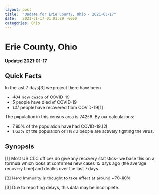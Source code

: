 ```yaml
---
layout: post
title:  "Update for Erie County, Ohio - 2021-01-17"
date:   2021-01-17 01:01:29 -0600
categories: Ohio
---
```


# Erie County, Ohio
#### Updated 2021-01-17

## Quick Facts

In the last 7 days[3] we project there have been
- *404* new cases of COVID-19
- *5* people have died of COVID-19
- *147* people have recovered from COVID-19[1]

The population in this census area is 74266. By our calculations:
- 7.90% of the population have had COVID-19.[2]
- 1.60% of the population or 1187.0 people are actively fighting the virus.

## Synopsis




[1] Most US CDC offices do give any recovery statistics- we base this on a formula which looks at confirmed new cases
15 days ago (the average recovery time) and deaths over the last 7 days.

[2] Herd Immunity is thought to take effect at around ~70-80%

[3] Due to reporting delays, this data may be incomplete.
 
    